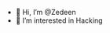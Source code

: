 - 👋 Hi, I’m @Zedeen
- 👀 I’m interested in Hacking

<!---
Zedeen/Zedeen is a ✨ special ✨ repository because its `README.md` (this file) appears on your GitHub profile.
You can click the Preview link to take a look at your changes.
--->
